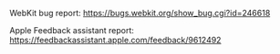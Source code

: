 WebKit bug report:
https://bugs.webkit.org/show_bug.cgi?id=246618

Apple Feedback assistant report:
https://feedbackassistant.apple.com/feedback/9612492
